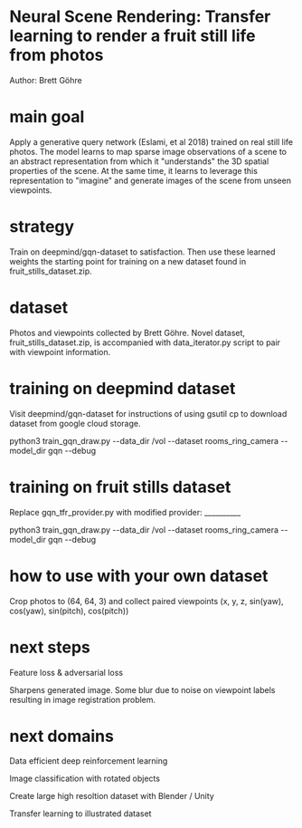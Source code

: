 # Neural Scene Rendering: Transfer learning to render a fruit still life from photos
Author: Brett Göhre

# main goal
Apply a generative query network (Eslami, et al 2018) trained on real still life photos. The model learns to map sparse image observations of a scene to an abstract representation from which it "understands" the 3D spatial properties of the scene. At the same time, it learns to leverage this representation to "imagine" and generate images of the scene from unseen viewpoints.

# strategy
Train on deepmind/gqn-dataset to satisfaction. Then use these learned weights the starting point for training on a new dataset found in fruit_stills_dataset.zip.

# dataset
Photos and viewpoints collected by Brett Göhre. Novel dataset, fruit_stills_dataset.zip, is accompanied with data_iterator.py script to pair with viewpoint information.

# training on deepmind dataset
Visit deepmind/gqn-dataset for instructions of using gsutil cp to download dataset from google cloud storage.

python3 train_gqn_draw.py --data_dir /vol --dataset rooms_ring_camera --model_dir gqn --debug

# training on fruit stills dataset
Replace gqn_tfr_provider.py with modified provider: __________

python3 train_gqn_draw.py --data_dir /vol --dataset rooms_ring_camera --model_dir gqn --debug

# how to use with your own dataset
Crop photos to (64, 64, 3) and collect paired viewpoints (x, y, z, sin(yaw), cos(yaw), sin(pitch), cos(pitch))

# next steps
Feature loss & adversarial loss

Sharpens generated image. Some blur due to noise on viewpoint labels resulting in image registration problem.

# next domains
Data efficient deep reinforcement learning

Image classification with rotated objects

Create large high resoltion dataset with Blender / Unity

Transfer learning to illustrated dataset


